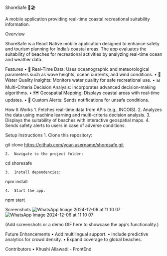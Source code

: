 ShoreSafe 🌊🏖️

A mobile application providing real-time coastal recreational suitability information.

Overview

ShoreSafe is a React Native mobile application designed to enhance safety and tourism planning for India’s coastal areas. The app evaluates the suitability of beaches for recreational activities by analyzing real-time ocean and weather data.

Features
	•	🌊 Real-Time Data: Uses oceanographic and meteorological parameters such as wave heights, ocean currents, and wind conditions.
	•	🧪 Water Quality Insights: Monitors water quality for safe recreational use.
	•	📊 Multi-Criteria Decision Analysis: Incorporates advanced decision-making algorithms.
	•	🗺️ Geospatial Mapping: Displays coastal areas with real-time updates.
	•	🔔 Custom Alerts: Sends notifications for unsafe conditions.

How It Works
	1.	Fetches real-time data from APIs (e.g., INCOIS).
	2.	Analyzes the data using machine learning and multi-criteria decision analysis.
	3.	Displays the suitability of beaches with interactive geospatial maps.
	4.	Sends safety alerts to users in case of adverse conditions.

Setup Instructions
	1.	Clone this repository:

git clone https://github.com/your-username/shoresafe.git


	2.	Navigate to the project folder:

cd shoresafe


	3.	Install dependencies:

npm install


	4.	Start the app:

npm start

Screenshots
![WhatsApp Image 2024-12-06 at 11 10 07](https://github.com/user-attachments/assets/44e54c82-c6ba-408a-88af-1417679da01b)
![WhatsApp Image 2024-12-06 at 11 10 07](https://github.com/user-attachments/assets/c3166a05-c713-4d1c-a5d1-2f12e8d28c60)



(Add screenshots or a demo GIF here to showcase the app’s functionality.)

Future Enhancements
	•	Add multilingual support.
	•	Include predictive analytics for crowd density.
	•	Expand coverage to global beaches.

Contributors
	•	Khushi Allawadi - FrontEnd
